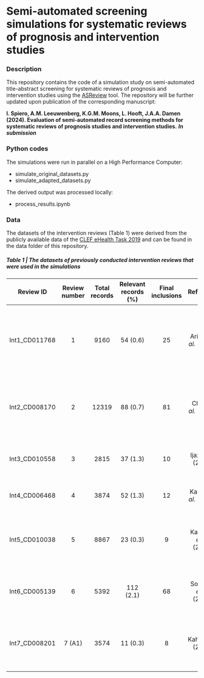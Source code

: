 # Semi-automated screening simulations for systematic reviews of prognosis and intervention studies

### Description
This repository contains the code of a simulation study on semi-automated title-abstract screening for systematic reviews of prognosis and intervention studies using the [ASReview](https://github.com/asreview) tool. The repository will be further updated upon publication of the corresponding manuscript:  

**I. Spiero, A.M. Leeuwenberg, K.G.M. Moons, L. Hooft, J.A.A. Damen (2024). Evaluation of semi-automated record screening methods for systematic reviews of prognosis studies and intervention studies.** ___In submission___

### Python codes
The simulations were run in parallel on a High Performance Computer:
- simulate_original_datasets.py
- simulate_adapted_datasets.py
  
The derived output was processed locally:
- process_results.ipynb

### Data
The datasets of the intervention reviews (Table 1) were derived from the publicly available data of the [CLEF eHealth Task 2019](https://github.com/CLEF-TAR/tar/tree/master/2019-TAR) and can be found in the data folder of this repository.

##### Table 1 | The datasets of previously conducted **intervention reviews** that were used in the simulations

| Review ID | Review number | Total records    | Relevant records (%)    | Final inclusions | Reference | Title |
| --- | :---:   | :---: | :---: | :---: | :---: | :---: |
| Int1_CD011768 | 1 | 9160   | 54 (0.6)   | 25 | Arikpo *et al.* (2018) | Educational interventions for improving primary caregiver complementary feeding practices for children aged 24 months and under|
| Int2_CD008170 | 2 | 12319   | 88 (0.7)   | 81 | Chen *et al.* (2018) | First‐line drugs inhibiting the renin angiotensin system versus other first‐line antihypertensive drug classes for hypertension|
| Int3_CD010558 | 3 | 2815   | 37 (1.3)   | 10 | Ijaz *et al.* (2018) | Psychological therapies for treatment‐resistant depression in adults|
| Int4_CD006468 | 4 | 3874   | 52 (1.3)   | 12 | Kahale *et al.* (2018) | Anticoagulation for people with cancer and central venous catheters|
| Int5_CD010038 | 5 | 8867   | 23 (0.3)   | 9 | Kaufman *et al.* (2018) | Face‐to‐face interventions for informing or educating parents about early childhood vaccination|
| Int6_CD005139 | 6 | 5392   | 112 (2.1)   | 68 | Solomon *et al.* (2019) | Anti‐vascular endothelial growth factor for neovascular age‐related macular degeneration|
| Int7_CD008201 | 7 (A1) | 3574   | 11 (0.3)   | 8 | Kahn *et al.* (2019) | Interventions for implementation of thromboprophylaxis in hospitalized patients at risk for venous thromboembolism|
